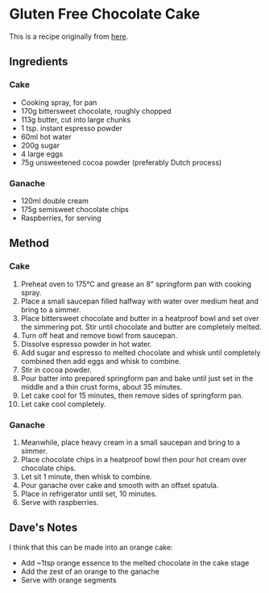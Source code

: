 
# Gluten Free Chocolate Cake # 

This is a recipe originally from [here](https://www.delish.com/cooking/recipe-ideas/a19473626/best-flourless-chocolate-cake-recipe/).


## Ingredients ## 

### Cake
- Cooking spray, for pan
- 170g bittersweet chocolate, roughly chopped
- 113g butter, cut into large chunks
- 1 tsp. instant espresso powder
- 60ml hot water
- 200g sugar
- 4 large eggs
- 75g unsweetened cocoa powder (preferably Dutch process)

### Ganache
- 120ml double cream
- 175g semisweet chocolate chips
- Raspberries, for serving

## Method ## 

### Cake
1. Preheat oven to 175°C and grease an 8" springform pan with cooking spray. 
1. Place a small saucepan filled halfway with water over medium heat and bring to a simmer.
1. Place bittersweet chocolate and butter in a heatproof bowl and set over the simmering pot. Stir until chocolate and butter are completely melted.
1. Turn off heat and remove bowl from saucepan. 
1. Dissolve espresso powder in hot water.
1. Add sugar and espresso to melted chocolate and whisk until completely combined then add eggs and whisk to combine.
1. Stir in cocoa powder.  
1. Pour batter into prepared springform pan and bake until just set in the middle and a thin crust forms, about 35 minutes.  
1. Let cake cool for 15 minutes, then remove sides of springform pan.
1. Let cake cool completely. 

### Ganache
1. Meanwhile, place heavy cream in a small saucepan and bring to a simmer.
1. Place chocolate chips in a heatproof bowl then pour hot cream over chocolate chips.
1. Let sit 1 minute, then whisk to combine. 
1. Pour ganache over cake and smooth with an offset spatula.
1. Place in refrigerator until set, 10 minutes. 
1. Serve with raspberries. 

## Dave's Notes
I think that this can be made into an orange cake:

- Add ~1tsp orange essence to the melted chocolate in the cake stage
- Add the zest of an orange to the ganache
- Serve with orange segments

